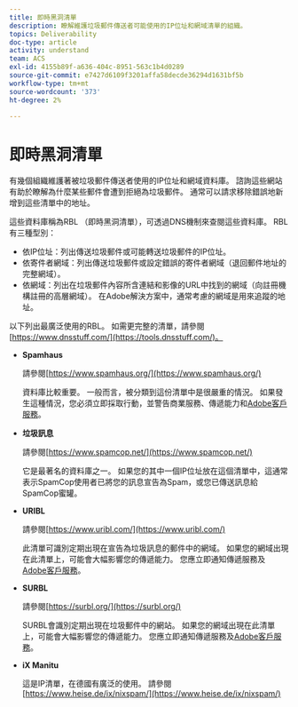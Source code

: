 ```yaml
---
title: 即時黑洞清單
description: 瞭解維護垃圾郵件傳送者可能使用的IP位址和網域清單的組織。
topics: Deliverability
doc-type: article
activity: understand
team: ACS
exl-id: 4155b89f-a636-404c-8951-563c1b4d0289
source-git-commit: e7427d6109f3201affa58decde36294d1631bf5b
workflow-type: tm+mt
source-wordcount: '373'
ht-degree: 2%

---
```


# 即時黑洞清單

有幾個組織維護著被垃圾郵件傳送者使用的IP位址和網域資料庫。 諮詢這些網站有助於瞭解為什麼某些郵件會遭到拒絕為垃圾郵件。 通常可以請求移除錯誤地新增到這些清單中的地址。

這些資料庫稱為RBL （即時黑洞清單），可透過DNS機制來查閱這些資料庫。 RBL有三種型別：

* 依IP位址：列出傳送垃圾郵件或可能轉送垃圾郵件的IP位址。
* 依寄件者網域：列出傳送垃圾郵件或設定錯誤的寄件者網域（退回郵件地址的完整網域）。
* 依網域：列出在垃圾郵件內容所含連結和影像的URL中找到的網域（向註冊機構註冊的高層網域）。 在Adobe解決方案中，通常考慮的網域是用來追蹤的地址。

以下列出最廣泛使用的RBL。 如需更完整的清單，請參閱[https://www.dnsstuff.com/](https://tools.dnsstuff.com/)。

* **Spamhaus**

  請參閱[https://www.spamhaus.org/](https://www.spamhaus.org/)

  資料庫比較重要。 一般而言，被分類到這份清單中是很嚴重的情況。 如果發生這種情況，您必須立即採取行動，並警告商業服務、傳遞能力和[Adobe客戶服務](https://helpx.adobe.com/tw/enterprise/admin-guide.html/enterprise/using/support-for-experience-cloud.ug.html)。

* **垃圾訊息**

  請參閱[https://www.spamcop.net/](https://www.spamcop.net/)

  它是最著名的資料庫之一。 如果您的其中一個IP位址放在這個清單中，這通常表示SpamCop使用者已將您的訊息宣告為Spam，或您已傳送訊息給SpamCop蜜罐。

* **URIBL**

  請參閱[https://www.uribl.com/](https://www.uribl.com/)

  此清單可識別定期出現在宣告為垃圾訊息的郵件中的網域。 如果您的網域出現在此清單上，可能會大幅影響您的傳遞能力。 您應立即通知傳遞服務及[Adobe客戶服務](https://helpx.adobe.com/tw/enterprise/admin-guide.html/enterprise/using/support-for-experience-cloud.ug.html)。

* **SURBL**

  請參閱[https://surbl.org/](https://surbl.org/)

  SURBL會識別定期出現在垃圾郵件中的網站。 如果您的網域出現在此清單上，可能會大幅影響您的傳遞能力。 您應立即通知傳遞服務及[Adobe客戶服務](https://helpx.adobe.com/tw/enterprise/admin-guide.html/enterprise/using/support-for-experience-cloud.ug.html)。

* **iX Manitu**

  這是IP清單，在德國有廣泛的使用。 請參閱[https://www.heise.de/ix/nixspam/](https://www.heise.de/ix/nixspam/)

<!--* SORBS

  [https://www.nl.sorbs.net](https://www.nl.sorbs.net) compiles a list of IP addresses that are reputed to be dynamic IP address (i.e. attributed temporarily to ISP subscribers) or "open relay" addresses. Certain domains check whether the IP address of a sender is not listed on this site before accepting email. Checking the IP addresses on this site can prove useful.-->
